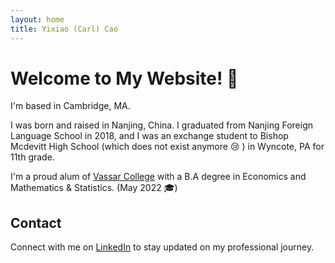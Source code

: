 ```yaml
---
layout: home
title: Yixiao (Carl) Cao
---
```


# Welcome to My Website! :wave:
I'm based in Cambridge, MA.

I was born and raised in Nanjing, China. I graduated from Nanjing Foreign Language School in 2018, and I was an exchange student to Bishop Mcdevitt High School (which does not exist anymore :cry: ) in Wyncote, PA for 11th grade.

I'm a proud alum of [Vassar College](https://www.vassar.edu/) with a B.A degree in Economics and Mathematics & Statistics. (May 2022 🎓)

## Contact

Connect with me on [LinkedIn](https://www.linkedin.com/in/yixiao-cao-441ab9160/) to stay updated on my professional journey.